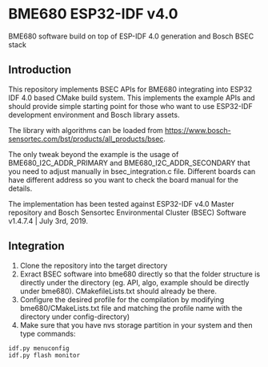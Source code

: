# BME680 ESP32-IDF v4.0
BME680 software build on top of ESP-IDF 4.0 generation and Bosch BSEC stack

## Introduction
This repository implements BSEC APIs for BME680 integrating into ESP32 IDF 4.0 based CMake build system. This implements the example APIs and should provide simple starting point for those who want to use ESP32-IDF development environment and Bosch library assets.

The library with algorithms can be loaded from https://www.bosch-sensortec.com/bst/products/all_products/bsec.

The only tweak beyond the example is the usage of BME680_I2C_ADDR_PRIMARY and BME680_I2C_ADDR_SECONDARY that you need to adjust manually in bsec_integration.c file. Different boards can have different address so you want to check the board manual for the details.

The implementation has been tested against ESP32-IDF v4.0 Master repository and Bosch Sensortec Environmental Cluster (BSEC) Software
v1.4.7.4 | July 3rd, 2019.

## Integration
1. Clone the repository into the target directory
2. Exract BSEC software into bme680 directly so that the folder structure is directly under the directory (eg. API, algo, example should be directly under bme680). CMakefileLists.txt should already be there.
3. Configure the desired profile for the compilation by modifying bme680/CMakeLists.txt file and matching the profile name with the directory under config-directory)
4. Make sure that you have nvs storage partition in your system and then type commands:
```
idf.py menuconfig
idf.py flash monitor
```
